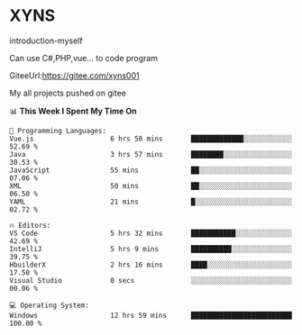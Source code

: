 # XYNS
introduction-myself

Can use C#,PHP,vue... to code program

GiteeUrl:https://gitee.com/xyns001

My all projects pushed on gitee

<!--START_SECTION:waka-->
📊 **This Week I Spent My Time On** 

```text
💬 Programming Languages: 
Vue.js                   6 hrs 50 mins       █████████████░░░░░░░░░░░░   52.69 % 
Java                     3 hrs 57 mins       ████████░░░░░░░░░░░░░░░░░   30.53 % 
JavaScript               55 mins             ██░░░░░░░░░░░░░░░░░░░░░░░   07.06 % 
XML                      50 mins             ██░░░░░░░░░░░░░░░░░░░░░░░   06.50 % 
YAML                     21 mins             █░░░░░░░░░░░░░░░░░░░░░░░░   02.72 % 

🔥 Editors: 
VS Code                  5 hrs 32 mins       ███████████░░░░░░░░░░░░░░   42.69 % 
IntelliJ                 5 hrs 9 mins        ██████████░░░░░░░░░░░░░░░   39.75 % 
HbuilderX                2 hrs 16 mins       ████░░░░░░░░░░░░░░░░░░░░░   17.50 % 
Visual Studio            0 secs              ░░░░░░░░░░░░░░░░░░░░░░░░░   00.06 % 

💻 Operating System: 
Windows                  12 hrs 59 mins      █████████████████████████   100.00 % 
```


<!--END_SECTION:waka-->
